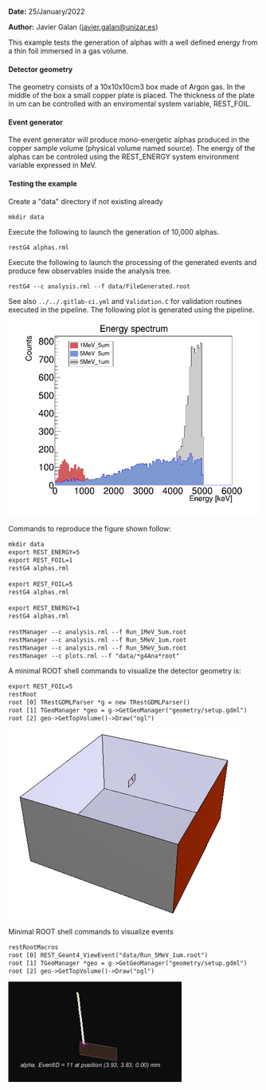 **Date:** 25/January/2022

**Author:** Javier Galan (javier.galan@unizar.es)

This example tests the generation of alphas with a well defined energy from a thin foil immersed in a gas volume.

#### Detector geometry

The geometry consists of a 10x10x10cm3 box made of Argon gas. In the middle of the box a small copper plate is placed. The thickness of the plate in um can be controlled with an enviromental system variable, REST_FOIL.

#### Event generator
The event generator will produce mono-energetic alphas produced in the copper sample volume (physical volume named source). The energy of the alphas can be controled using the REST_ENERGY system environment variable expressed in MeV.

#### Testing the example

Create a "data" directory if not existing already

```
mkdir data
```

Execute the following to launch the generation of 10,000 alphas.

```
restG4 alphas.rml
```

Execute the following to launch the processing of the generated events and produce few observables inside the analysis tree.

```
restG4 --c analysis.rml --f data/FileGenerated.root
```

See also `../../.gitlab-ci.yml` and `Validation.C` for validation routines executed in the pipeline. The following plot is generated using the pipeline.


![alphaPlots](plots.png)

Commands to reproduce the figure shown follow:

```
mkdir data
export REST_ENERGY=5
export REST_FOIL=1
restG4 alphas.rml

export REST_FOIL=5
restG4 alphas.rml

export REST_ENERGY=1
restG4 alphas.rml

restManager --c analysis.rml --f Run_1MeV_5um.root
restManager --c analysis.rml --f Run_5MeV_1um.root
restManager --c analysis.rml --f Run_5MeV_5um.root
restManager --c plots.rml --f "data/*g4Ana*root"
```


A minimal ROOT shell commands to visualize the detector geometry is:

```
export REST_FOIL=5
restRoot
root [0] TRestGDMLParser *g = new TRestGDMLParser()
root [1] TGeoManager *geo = g->GetGeoManager("geometry/setup.gdml")
root [2] geo->GetTopVolume()->Draw("ogl")
```

![geometry](geometry.png)

Minimal ROOT shell commands to visualize events

```
restRootMacros
root [0] REST_Geant4_ViewEvent("data/Run_5MeV_1um.root")
root [1] TGeoManager *geo = g->GetGeoManager("geometry/setup.gdml")
root [2] geo->GetTopVolume()->Draw("ogl")
```

![geometry](event.png)
